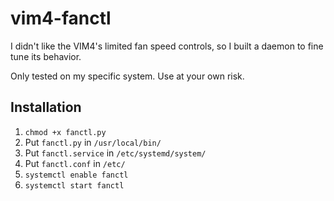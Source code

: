 # vim4-fanctl

I didn't like the VIM4's limited fan speed controls, so I built a daemon to fine tune its behavior.

Only tested on my specific system. Use at your own risk.

## Installation

1. `chmod +x fanctl.py`
2. Put `fanctl.py` in `/usr/local/bin/`
3. Put `fanctl.service` in `/etc/systemd/system/`
4. Put `fanctl.conf` in `/etc/`
5. `systemctl enable fanctl`
6. `systemctl start fanctl`

